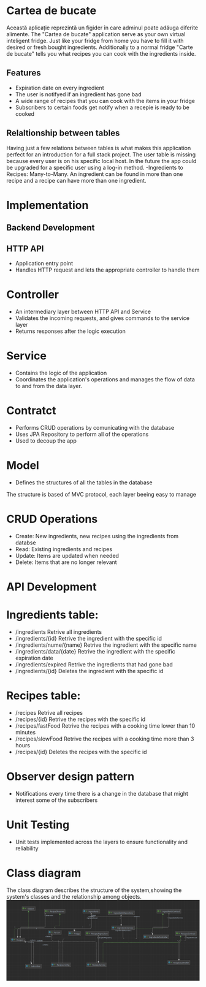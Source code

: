# Cartea de bucate

Această aplicație reprezintă un figider în care adminul poate adăuga diferite alimente. 
The "Cartea de bucate" application serve as your own virtual inteligent fridge. Just like 
your fridge from home you have to fill it with desired or fresh bought ingredients.
Additionally to a normal fridge "Carte de bucate" tells you what recipes you can cook with 
the ingredients inside.

## Features

- Expiration date on every ingredient
- The user is notifyed if an ingredient has gone bad
- A wide range of recipes that you can cook with the items in your fridge
- Subscribers to certain foods get notify when a recepie is ready to be cooked

## Relaltionship between tables

Having just a few relations between tables is what makes this application perfect for 
an introduction for a full stack project.
The user table is missing because every user is on his specific local host. In the future 
the app could be upgraded for a specific user using a log-in method.
-Ingredients to Recipes: Many-to-Many. An ingredient can be found in more than one recipe
and a recipe can have more than one ingredient.

# Implementation

## Backend Development
## HTTP API 
- Application entry point
- Handles HTTP request and lets the appropriate controller to handle them

# Controller
- An intermediary layer between HTTP API and Service
- Validates the incoming requests, and gives commands to the service layer
- Returns responses after the logic execution

# Service
- Contains the logic of the application
- Coordinates the application's operations and manages the flow of data to and from the data layer.

# Contratct
- Performs CRUD operations by comunicating with the database
- Uses JPA Repository to perform all of the operations
- Used to decoup the app

# Model 
- Defines the structures of all the tables in the database

The structure is based of MVC protocol, each layer beeing easy to manage

# CRUD Operations
- Create: New ingredients, new recipes using the ingredients from databse
- Read: Existing ingredients and recipes
- Update: Items are updated when needed
- Delete: Items that are no longer relevant

# API Development
# Ingredients table:
- /ingredients Retrive all ingredients
- /ingredients/{id} Retrive the ingredient with the specific id
- /ingredients/nume/{name} Retrive the ingredient with the specific name
- /ingredients/data/{date} Retrive the ingredient with the specific expiration date
- /ingredients/expired Retrive the ingredients that had gone bad
- /ingredients/{id} Deletes the ingredient with the specific id

# Recipes table:
- /recipes Retrive all recipes
- /recipes/{id} Retrive the recipes with the specific id
- /recipes/fastFood Retrive the recipes with a cooking time lower than 10 minutes
- /recipes/slowFood Retrive the recipes with a cooking time more than 3 hours
- /recipes/{id} Deletes the recipes with the specific id

# Observer design pattern
- Notifications every time there is a change in the database that might interest some of the subscribers

# Unit Testing 
- Unit tests implemented across the layers to ensure functionality and  reliability

# Class diagram 
The class diagram describes the structure of the system,showing the system's classes and the relationship among objects.
![Class diagram](Class.png)




[//]: # (These are reference links used in the body of this note and get stripped out when the markdown processor does its job. There is no need to format nicely because it shouldn't be seen. Thanks SO - http://stackoverflow.com/questions/4823468/store-comments-in-markdown-syntax)

   [dill]: <https://github.com/joemccann/dillinger>
   [git-repo-url]: <https://github.com/joemccann/dillinger.git>
   [john gruber]: <http://daringfireball.net>
   [df1]: <http://daringfireball.net/projects/markdown/>
   [markdown-it]: <https://github.com/markdown-it/markdown-it>
   [Ace Editor]: <http://ace.ajax.org>
   [node.js]: <http://nodejs.org>
   [Twitter Bootstrap]: <http://twitter.github.com/bootstrap/>
   [jQuery]: <http://jquery.com>
   [@tjholowaychuk]: <http://twitter.com/tjholowaychuk>
   [express]: <http://expressjs.com>
   [AngularJS]: <http://angularjs.org>
   [Gulp]: <http://gulpjs.com>

   [PlDb]: <https://github.com/joemccann/dillinger/tree/master/plugins/dropbox/README.md>
   [PlGh]: <https://github.com/joemccann/dillinger/tree/master/plugins/github/README.md>
   [PlGd]: <https://github.com/joemccann/dillinger/tree/master/plugins/googledrive/README.md>
   [PlOd]: <https://github.com/joemccann/dillinger/tree/master/plugins/onedrive/README.md>
   [PlMe]: <https://github.com/joemccann/dillinger/tree/master/plugins/medium/README.md>
   [PlGa]: <https://github.com/RahulHP/dillinger/blob/master/plugins/googleanalytics/README.md>
